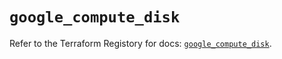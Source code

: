 # `google_compute_disk`

Refer to the Terraform Registory for docs: [`google_compute_disk`](https://registry.terraform.io/providers/hashicorp/google/5.11.0/docs/resources/compute_disk).
